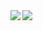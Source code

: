 <a href="https://github.com/anuraghazra/github-readme-stats">
  <img align="left" src="https://github-readme-stats.vercel.app/api?username=dimitriskourg&count_private=true&show_icons=true&theme=dark" />
  <img align="left" src="https://github-readme-stats.vercel.app/api/top-langs/?username=dimitriskourg&theme=dark" />
</a>
<!--
**dimitriskourg/dimitriskourg** is a ✨ _special_ ✨ repository because its `README.md` (this file) appears on your GitHub profile.

Here are some ideas to get you started:

- 🔭 I’m currently working on ...
- 🌱 I’m currently learning ...
- 👯 I’m looking to collaborate on ...
- 🤔 I’m looking for help with ...
- 💬 Ask me about ...
- 📫 How to reach me: ...
- 😄 Pronouns: ...
- ⚡ Fun fact: ...
-->
